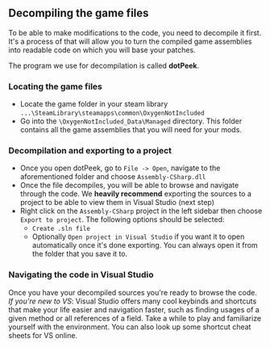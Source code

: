 ## Decompiling the game files

To be able to make modifications to the code, you need to decompile it first. It's a process of that will allow you to turn the compiled game assemblies into readable code on which you will base your patches.

The program we use for decompilation is called **dotPeek**. 

### Locating the game files
* Locate the game folder in your steam library `...\SteamLibrary\steamapps\common\OxygenNotIncluded`
* Go into the `\OxygenNotIncluded_Data\Managed` directory. This folder contains all the game assemblies that you will need for your mods.


### Decompilation and exporting to a project
* Once you open dotPeek, go to `File -> Open`, navigate to the aforementioned folder and choose `Assembly-CSharp.dll`
* Once the file decompiles, you will be able to browse and navigate through the code. We **heavily recommend** exporting the sources to a project to be able to view them in Visual Studio (next step)
* Right click on the `Assembly-CSharp` project in the left sidebar then choose `Export to project`. The following options should be selected:
  * `Create .sln file`
  * Optionally `Open project in Visual Studio` if you want it to open automatically once it's done exporting. You can always open it from the folder that you save it to.

### Navigating the code in Visual Studio
Once you have your decompiled sources you're ready to browse the code.  
*If you're new to VS*: Visual Studio offers many cool keybinds and shortcuts that make your life easier and navigation faster, such as finding usages of a given method or all references of a field. Take a while to play and familiarize yourself with the environment. You can also look up some shortcut cheat sheets for VS online.

